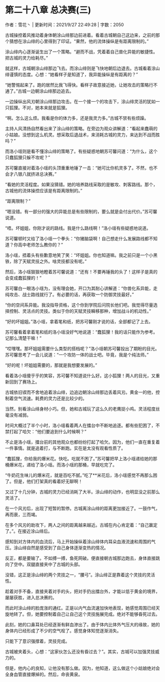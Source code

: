 # 第二十八章 总决赛(三)

作者：雪花丶 | 更新时间：2021/9/27 22:49:28 | 字数：2050

古城操控着风推动着身体朝涂山绯那边前进着。看着古城朝自己这边来，之前的那个猜想在涂山绯的心里得到了印证。“果然，他的流体操纵是有距离限制的。”

涂山绯内心逐渐诞生出了一个策略。“避而不战，凭着着自己兽化异能的敏捷性。把古城的灵力给耗尽。”

就这样，古城朝涂山绯那边飞去。而涂山绯则是飞快地朝后边退去。古城看着涂山绯谨慎的态度。心想：“她看样子是知道了，我异能操纵是有距离的？”

“她警惕起来了。跑的居然比我飞得快。看样子故意接近她，让她攻击的策略行不通了。”古城一边朝涂山绯那边追去。

一边操纵出风刃朝涂山绯那边攻击。在一个接一个的攻击下，涂山绯灵活的犹如一只狐狸。不对，她本来就是狐狸。

“啊。怎么这么烦。我看是你的体力多，还是我灵力多。”古城不禁有些烦躁。

主持人风清扬自然看出来了涂山绯的策略。在旁边为观众讲解道：“看起来蠢萌的小姑娘。没想到这么机灵。想采取后退战术，来消耗古城的灵力，来达到不战而胜吗？”

而洛小瑶则是看不懂涂山绯的策略了。有些疑惑地朝苏可馨问道：“为什么，这个只蠢狐狸只躲不攻呢？”

苏可馨直接对着洛小瑶的头顶重重地锤了一击：“她可比你机灵多了。不然，也不会才八银八就挤进总决赛。”

“看她的灵活程度。如果没猜错。她的培养路线采取的是敏攻、刺客路线。那个，古城他的流体操控应该是有距离限制的。”

“距离限制？”

“嗯没错。有一部分的强大的异能总是有些限制的，要么就是会付出代价。”苏可馨说道。

“唔。坏姐姐，你刚才说的路线。我是什么路线啊！”洛小瑶有些疑惑地说道。

苏可馨顿时又给了洛小瑶一个拳头：“你猪脑袋啊！自己想走什么发展路线都不知道？你高中老师怎么教你的？”

洛小瑶，捂着头有些歉意地笑了笑：“坏姐姐。你也知道嘛。我之前只是一个小黑铁，除了天赋灵技之外。啥灵技都没有呢。”

然后，洛小瑶狠狠地瞪着苏可馨说道：“还有！不要再锤我的头了！这样子是真的会变成蠢狐狸的！”

苏可馨白一眼洛小瑶为，没有理会她，开口为其耐心讲解道：“你兽化系异能，走纯攻击、战士路线就行了。有必要的话，再获取一个防御灵技最好。”

“你的空间系异能。我没指导资格，这个你到学院后问院长他们吧。我觉得尽量选择控制、灵活点的灵技。类似于你的天赋灵技瞬移那种，增加战斗的机动性。”

“好的坏姐姐。”洛小瑶，拿着笔和纸，把苏可馨刚才说的话，全部都记了上去。

苏可馨看着拿着笔和纸的洛小瑶没好气地说道：“蠢狐狸！我的话只能作为参考。记那么清楚干嘛！”

“哎嘿嘿。那坏姐姐需要什么类型的搭档呢？”洛小瑶朝苏可馨投出了期盼的目光。苏可馨思考了一会儿说道：“一个攻防一体的战士吧。毕竟，我是个纯法师。”

“好的呢！坏姐姐需要的，那就是我想要发展的。”

看着洛小瑶傻乎乎的笑容，苏可馨不知道说什么好。这小狐狸！两人的目光，又重新回到了赛场上。

古城依旧锲而不舍地追着涂山绯，边追边朝涂山绯那边丢着风刃。黄金一的他，控制着空气流速。耗费的灵力还是比较少的。

当然，别看涂山绯身材小巧。但，她和古城玩了这么久的老鹰捉小鸡。灵活程度丝毫没有减弱。

时间大概过了半个小时，洛小瑶看着两人在擂台中不断地追逐。都有些犯困了，不禁打起了哈欠：“他们要追到什么时候啊？”

不止是洛小瑶，擂台前的其他观众也都纷纷打起了哈欠。因为，他们一直在重复着一件事情。就是追着打，与不断跑。实在是太没有观看性质了。

“蠢狐狸，你给我的爆米花。快吃。吃就不困了。”苏可馨把早上洛小瑶递给她的那桶爆米花，递给了洛小瑶。而洛小瑶的那桶，早就吃完了。

“牛奶花生味儿的爆米花，就是百吃不腻。”吃了**米花后，洛小瑶感觉不再那么困了。但是，他们打架真的看着好无聊啊！

又过了十几分钟，古城的灵力已经消耗了大半。涂山绯的动作，也明显没之前那么灵活了。

在一个风刃后，出现了短暂的暂停。古城离涂山绯的距离更加接近了。一鼓作气，再而衰，三而竭。

在多个风刃的助攻下，两人之间的距离越来越近。古城在内心肯定着：“自己赢定了。”。在接近涂山绯后。

感知到对方体内的血流后，马上开始操纵着涂山绯体内耳朵血液流速和周围的气压。涂山绯自然是感受到了自己身体逐渐变热的情况。

反正，都是要输了。不如搏一搏，鱼死网破。便直接朝古城那边跑去，身体直接跳向了空中。双腿直接夹中了古城的头部。

没错，这正是涂山绯的两个灵技之一，“腰弓”。涂山绯正是靠着这个灵技的灵活性。

趁着对手不备，直接夹着对手的头，把对手扔出擂台外，才能以低于黄金的境界，屡屡获胜，进入总决赛的。

而此时涂山绯的脸庞涨的通红。正是以内气血流速加快地表现，她感觉周围已经天旋地转了。但，她要控制着自己让自己这个灵技施展完成。绝对不能够昏死过去。

此刻，她的口鼻耳处已经逐渐有鲜血渗出了。由于体内比体外气压大的缘故，她的身体内已经形成了不少的空气栓了。感觉身体知觉逐渐消失。

只能下了意识强撑着，灵技完成。

古城被夹着头，心想：“这家伙怎么还没有昏过去？”。其实，古城可以加强灵技威力的。

但是，他内心的良知，让他没有那么做。因为，他知道，这么做这个小姑娘绝对会全身血管直接爆掉的。然后，命丧黄泉。

